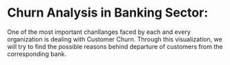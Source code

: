 # Churn Analysis in Banking Sector:
One of the most important chanllanges faced by each and every organization is dealing with Customer Churn.
Through this visualization, we will try to find the possible reasons behind departure of customers from the corresponding bank.
